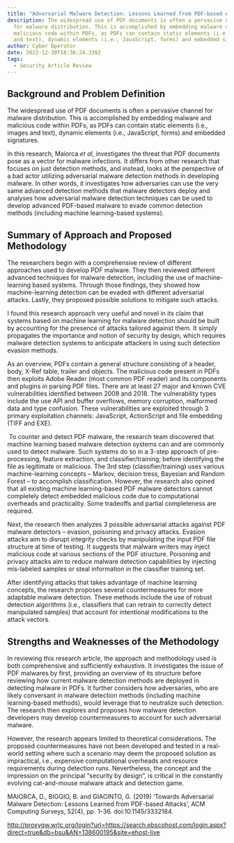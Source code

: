 ```yaml
---
title: "Adversarial Malware Detection: Lessons Learned from PDF-based Attacks"
description: The widespread use of PDF documents is often a pervasive channel
  for malware distribution. This is accomplished by embedding malware and
  malicious code within PDFs, as PDFs can contain static elements (i.e., images
  and text), dynamic elements (i.e., JavaScript, forms) and embedded signatures.
author: Cyber Operator
date: 2022-12-30T18:36:24.330Z
tags:
  - Security Article Review
---
```

## **Background and Problem Definition** 

The widespread use of PDF documents is often a pervasive channel for malware distribution. This is accomplished by embedding malware and malicious code within PDFs, as PDFs can contain static elements (i.e., images and text), dynamic elements (i.e., JavaScript, forms) and embedded signatures.

In this research, Maiorca *et al*, investigates the threat that PDF documents pose as a vector for malware infections. It differs from other research that focuses on just detection methods, and instead, looks at the perspective of a bad actor utilizing adversarial malware detection methods in developing malware. In other words, it investigates how adversaries can use the very same advanced detection methods that malware detectors deploy and analyses how adversarial malware detection techniques can be used to develop advanced PDF-based malware to evade common detection methods (including machine learning-based systems).

## **Summary of Approach and Proposed Methodology**

The researchers begin with a comprehensive review of different approaches used to develop PDF malware. They then reviewed different advanced techniques for malware detection, including the use of machine-learning based systems. Through those findings, they showed how machine-learning detection can be evaded with different adversarial attacks. Lastly, they proposed possible solutions to mitigate such attacks.

I found this research approach very useful and novel in its claim that systems based on machine learning for malware detection should be built by accounting for the presence of attacks tailored against them. It simply propagates the importance and notion of security by design, which requires malware detection systems to anticipate attackers in using such detection evasion methods.

As an overview, PDFs contain a general structure consisting of a header, body, X-Ref table, trailer and objects. The malicious code present in PDFs then exploits Adobe Reader (most common PDF reader) and its components and plugins in parsing PDF files. There are at least 27 major and known CVE vulnerabilities identified between 2008 and 2018. The vulnerability types include the use API and buffer overflows, memory corruption, malformed data and type confusion. These vulnerabilities are exploited through 3 primary exploitation channels: JavaScript, ActionScript and file embedding (TIFF and EXE).

 To counter and detect PDF malware, the research team discovered that machine learning based malware detection systems can and are commonly used to detect malware. Such systems do so in a 3-step approach of pre-processing, feature extraction, and classifier/training; before identifying the file as legitimate or malicious. The 3rd step (classifier/training) uses various machine-learning concepts – Markov, decision tress, Bayesian and Random Forest – to accomplish classification. However, the research also opined that all existing machine learning-based PDF malware detectors cannot completely detect embedded malicious code due to computational overheads and practicality. Some tradeoffs and partial completeness are required.

Next, the research then analyzes 3 possible adversarial attacks against PDF malware detectors – evasion, poisoning and privacy attacks. Evasion attacks aim to disrupt integrity checks by manipulating the input PDF file structure at time of testing. It suggests that malware writers may inject malicious code at various sections of the PDF structure. Poisoning and privacy attacks aim to reduce malware detection capabilities by injecting mis-labeled samples or steal information in the classifier training set.

After identifying attacks that takes advantage of machine learning concepts, the research proposes several countermeasures for more adaptable malware detection. These methods include the use of robust detection algorithms (i.e., classifiers that can retrain to correctly detect manipulated samples) that account for intentional modifications to the attack vectors.

## **Strengths and Weaknesses of the Methodology**

In reviewing this research article, the approach and methodology used is both comprehensive and sufficiently exhaustive. It investigates the issue of PDF malwares by first, providing an overview of its structure before reviewing how current malware detection methods are deployed in detecting malware in PDFs. It further considers how adversaries, who are likely conversant in malware detection methods (including machine learning-based methods), would leverage that to neutralize such detection. The research then explores and proposes how malware detection developers may develop countermeasures to account for such adversarial malware.

However, the research appears limited to theoretical considerations. The proposed countermeasures have not been developed and tested in a real-world setting where such a scenario may deem the proposed solution as impractical, i.e., expensive computational overheads and resource requirements during detection runs. Nevertheless, the concept and the impression on the principal “security by design”, is critical in the constantly evolving cat-and-mouse malware attack and detection game.

MAIORCA, D., BIGGIO, B. and GIACINTO, G. (2019) ‘Towards Adversarial Malware Detection: Lessons Learned from PDF-based Attacks’, ACM Computing Surveys, 52(4), pp. 1–36. doi:10.1145/3332184. 

<http://proxygw.wrlc.org/login?url=https://search.ebscohost.com/login.aspx?direct=true&db=bsu&AN=138600195&site=ehost-live>